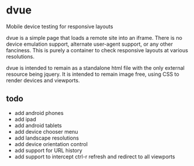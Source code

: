 dvue
====

Mobile device testing for responsive layouts

dvue is a simple page that loads a remote site into an iframe.  There is no device emulation support,
alternate user-agent support, or any other fanciness.  This is purely a container to check responsive layouts
at various resolutions.

dvue is intended to remain as a standalone html file with the only external resource being jquery.  It is
intended to remain image free, using CSS to render devices and viewports.

## todo
 * add android phones
 * add ipad
 * add android tablets
 * add device chooser menu
 * add landscape resolutions
 * add device orientation control
 * add support for URL history
 * add support to intercept ctrl-r refresh and redirect to all viewports